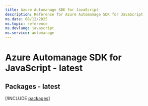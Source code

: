 ```yaml
---
title: Azure Automanage SDK for JavaScript
description: Reference for Azure Automanage SDK for JavaScript
ms.date: 08/12/2025
ms.topic: reference
ms.devlang: javascript
ms.service: automanage
---
```

# Azure Automanage SDK for JavaScript - latest
## Packages - latest
[!INCLUDE [packages](automanage-index.md)]